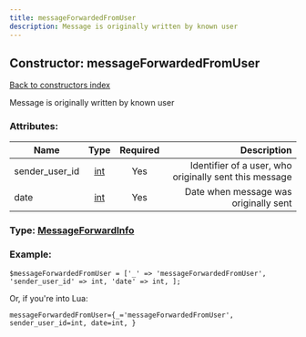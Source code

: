```yaml
---
title: messageForwardedFromUser
description: Message is originally written by known user
---
```

## Constructor: messageForwardedFromUser  
[Back to constructors index](index.md)



Message is originally written by known user

### Attributes:

| Name     |    Type       | Required | Description |
|----------|:-------------:|:--------:|------------:|
|sender\_user\_id|[int](../types/int.md) | Yes|Identifier of a user, who originally sent this message|
|date|[int](../types/int.md) | Yes|Date when message was originally sent|



### Type: [MessageForwardInfo](../types/MessageForwardInfo.md)


### Example:

```
$messageForwardedFromUser = ['_' => 'messageForwardedFromUser', 'sender_user_id' => int, 'date' => int, ];
```  

Or, if you're into Lua:  


```
messageForwardedFromUser={_='messageForwardedFromUser', sender_user_id=int, date=int, }

```


